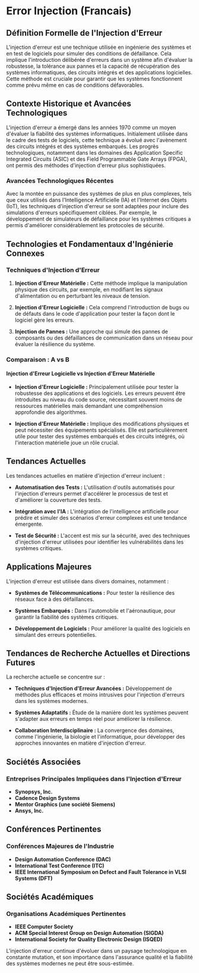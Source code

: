 # Error Injection (Francais)

## Définition Formelle de l'Injection d'Erreur

L'injection d'erreur est une technique utilisée en ingénierie des systèmes et en test de logiciels pour simuler des conditions de défaillance. Cela implique l'introduction délibérée d'erreurs dans un système afin d'évaluer la robustesse, la tolérance aux pannes et la capacité de récupération des systèmes informatiques, des circuits intégrés et des applications logicielles. Cette méthode est cruciale pour garantir que les systèmes fonctionnent comme prévu même en cas de conditions défavorables.

## Contexte Historique et Avancées Technologiques

L'injection d'erreur a émergé dans les années 1970 comme un moyen d'évaluer la fiabilité des systèmes informatiques. Initialement utilisée dans le cadre des tests de logiciels, cette technique a évolué avec l'avènement des circuits intégrés et des systèmes embarqués. Les progrès technologiques, notamment dans les domaines des Application Specific Integrated Circuits (ASIC) et des Field Programmable Gate Arrays (FPGA), ont permis des méthodes d'injection d'erreur plus sophistiquées.

### Avancées Technologiques Récentes

Avec la montée en puissance des systèmes de plus en plus complexes, tels que ceux utilisés dans l'Intelligence Artificielle (IA) et l'Internet des Objets (IoT), les techniques d'injection d'erreur se sont adaptées pour inclure des simulations d'erreurs spécifiquement ciblées. Par exemple, le développement de simulateurs de défaillance pour les systèmes critiques a permis d'améliorer considérablement les protocoles de sécurité.

## Technologies et Fondamentaux d'Ingénierie Connexes

### Techniques d'Injection d'Erreur

1. **Injection d'Erreur Matérielle :** Cette méthode implique la manipulation physique des circuits, par exemple, en modifiant les signaux d'alimentation ou en perturbant les niveaux de tension.
   
2. **Injection d'Erreur Logicielle :** Cela comprend l'introduction de bugs ou de défauts dans le code d'application pour tester la façon dont le logiciel gère les erreurs.

3. **Injection de Pannes :** Une approche qui simule des pannes de composants ou des défaillances de communication dans un réseau pour évaluer la résilience du système.

### Comparaison : A vs B

#### Injection d'Erreur Logicielle vs Injection d'Erreur Matérielle

- **Injection d'Erreur Logicielle :** Principalement utilisée pour tester la robustesse des applications et des logiciels. Les erreurs peuvent être introduites au niveau du code source, nécessitant souvent moins de ressources matérielles mais demandant une compréhension approfondie des algorithmes.
  
- **Injection d'Erreur Matérielle :** Implique des modifications physiques et peut nécessiter des équipements spécialisés. Elle est particulièrement utile pour tester des systèmes embarqués et des circuits intégrés, où l'interaction matérielle joue un rôle crucial.

## Tendances Actuelles

Les tendances actuelles en matière d'injection d'erreur incluent :

- **Automatisation des Tests :** L'utilisation d'outils automatisés pour l'injection d'erreurs permet d'accélérer le processus de test et d'améliorer la couverture des tests.
  
- **Intégration avec l'IA :** L'intégration de l'intelligence artificielle pour prédire et simuler des scénarios d'erreur complexes est une tendance émergente.

- **Test de Sécurité :** L'accent est mis sur la sécurité, avec des techniques d'injection d'erreur utilisées pour identifier les vulnérabilités dans les systèmes critiques.

## Applications Majeures

L'injection d'erreur est utilisée dans divers domaines, notamment :

- **Systèmes de Télécommunications :** Pour tester la résilience des réseaux face à des défaillances.
  
- **Systèmes Embarqués :** Dans l'automobile et l'aéronautique, pour garantir la fiabilité des systèmes critiques.
  
- **Développement de Logiciels :** Pour améliorer la qualité des logiciels en simulant des erreurs potentielles.

## Tendances de Recherche Actuelles et Directions Futures

La recherche actuelle se concentre sur :

- **Techniques d'Injection d'Erreur Avancées :** Développement de méthodes plus efficaces et moins intrusives pour l'injection d'erreurs dans les systèmes modernes.
  
- **Systèmes Adaptatifs :** Étude de la manière dont les systèmes peuvent s'adapter aux erreurs en temps réel pour améliorer la résilience.

- **Collaboration Interdisciplinaire :** La convergence des domaines, comme l'ingénierie, la biologie et l'informatique, pour développer des approches innovantes en matière d'injection d'erreur.

## Sociétés Associées

### Entreprises Principales Impliquées dans l'Injection d'Erreur

- **Synopsys, Inc.**
- **Cadence Design Systems**
- **Mentor Graphics (une société Siemens)**
- **Ansys, Inc.**

## Conférences Pertinentes

### Conférences Majeures de l'Industrie

- **Design Automation Conference (DAC)**
- **International Test Conference (ITC)**
- **IEEE International Symposium on Defect and Fault Tolerance in VLSI Systems (DFT)**

## Sociétés Académiques

### Organisations Académiques Pertinentes

- **IEEE Computer Society**
- **ACM Special Interest Group on Design Automation (SIGDA)**
- **International Society for Quality Electronic Design (ISQED)**

L'injection d'erreur continue d'évoluer dans un paysage technologique en constante mutation, et son importance dans l'assurance qualité et la fiabilité des systèmes modernes ne peut être sous-estimée.